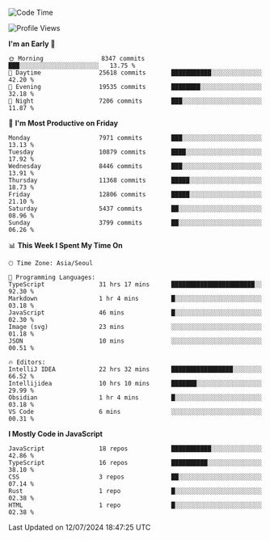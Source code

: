 <!--START_SECTION:waka-->
![Code Time](http://img.shields.io/badge/Code%20Time-6%2C389%20hrs%2035%20mins-blue)

![Profile Views](http://img.shields.io/badge/Profile%20Views-0-blue)

**I'm an Early 🐤** 

```text
🌞 Morning                8347 commits        ███░░░░░░░░░░░░░░░░░░░░░░   13.75 % 
🌆 Daytime                25618 commits       ███████████░░░░░░░░░░░░░░   42.20 % 
🌃 Evening                19535 commits       ████████░░░░░░░░░░░░░░░░░   32.18 % 
🌙 Night                  7206 commits        ███░░░░░░░░░░░░░░░░░░░░░░   11.87 % 
```
📅 **I'm Most Productive on Friday** 

```text
Monday                   7971 commits        ███░░░░░░░░░░░░░░░░░░░░░░   13.13 % 
Tuesday                  10879 commits       ████░░░░░░░░░░░░░░░░░░░░░   17.92 % 
Wednesday                8446 commits        ███░░░░░░░░░░░░░░░░░░░░░░   13.91 % 
Thursday                 11368 commits       █████░░░░░░░░░░░░░░░░░░░░   18.73 % 
Friday                   12806 commits       █████░░░░░░░░░░░░░░░░░░░░   21.10 % 
Saturday                 5437 commits        ██░░░░░░░░░░░░░░░░░░░░░░░   08.96 % 
Sunday                   3799 commits        ██░░░░░░░░░░░░░░░░░░░░░░░   06.26 % 
```


📊 **This Week I Spent My Time On** 

```text
🕑︎ Time Zone: Asia/Seoul

💬 Programming Languages: 
TypeScript               31 hrs 17 mins      ███████████████████████░░   92.30 % 
Markdown                 1 hr 4 mins         █░░░░░░░░░░░░░░░░░░░░░░░░   03.18 % 
JavaScript               46 mins             █░░░░░░░░░░░░░░░░░░░░░░░░   02.30 % 
Image (svg)              23 mins             ░░░░░░░░░░░░░░░░░░░░░░░░░   01.18 % 
JSON                     10 mins             ░░░░░░░░░░░░░░░░░░░░░░░░░   00.51 % 

🔥 Editors: 
IntelliJ IDEA            22 hrs 32 mins      █████████████████░░░░░░░░   66.52 % 
Intellijidea             10 hrs 10 mins      ███████░░░░░░░░░░░░░░░░░░   29.99 % 
Obsidian                 1 hr 4 mins         █░░░░░░░░░░░░░░░░░░░░░░░░   03.18 % 
VS Code                  6 mins              ░░░░░░░░░░░░░░░░░░░░░░░░░   00.31 % 
```

**I Mostly Code in JavaScript** 

```text
JavaScript               18 repos            ███████████░░░░░░░░░░░░░░   42.86 % 
TypeScript               16 repos            ██████████░░░░░░░░░░░░░░░   38.10 % 
CSS                      3 repos             ██░░░░░░░░░░░░░░░░░░░░░░░   07.14 % 
Rust                     1 repo              █░░░░░░░░░░░░░░░░░░░░░░░░   02.38 % 
HTML                     1 repo              █░░░░░░░░░░░░░░░░░░░░░░░░   02.38 % 
```




 Last Updated on 12/07/2024 18:47:25 UTC
<!--END_SECTION:waka-->
